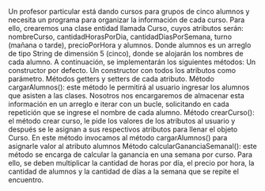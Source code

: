 Un profesor particular está dando cursos para grupos de cinco alumnos y necesita un programa para organizar la información de cada curso. Para ello, crearemos una clase entidad llamada Curso, cuyos atributos serán: nombreCurso, cantidadHorasPorDia, cantidadDiasPorSemana, turno (mañana o tarde),  precioPorHora y alumnos. Donde alumnos es un arreglo de tipo String de dimensión 5 (cinco), donde se alojarán los nombres de cada alumno. A continuación, se implementarán los siguientes métodos:
Un constructor por defecto.
Un constructor con todos los atributos como parámetro.
Métodos getters y setters de cada atributo.
Método cargarAlumnos(): este método le permitirá al usuario ingresar los alumnos que asisten a las clases. Nosotros nos encargaremos de almacenar esta información en un arreglo e iterar con un bucle, solicitando en cada repetición que se ingrese el nombre de cada alumno.
Método crearCurso(): el método crear curso, le pide los valores de los atributos al usuario y después se le asignan a sus respectivos atributos para llenar el objeto Curso. En este método invocamos al método cargarAlumnos() para asignarle valor al atributo alumnos
Método calcularGananciaSemanal(): este método se encarga de calcular la ganancia en una semana por curso. Para ello, se deben multiplicar la cantidad de horas por día, el precio por hora, la cantidad de alumnos y la cantidad de días a la semana que se repite el encuentro.